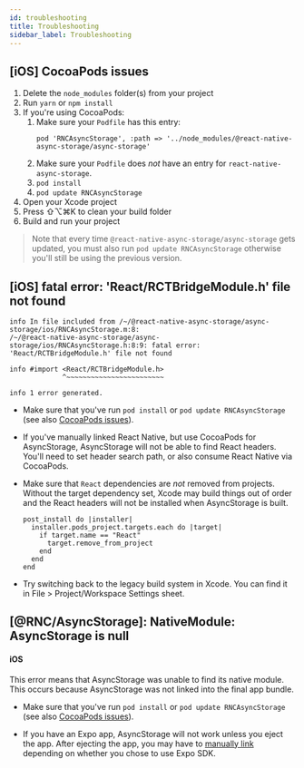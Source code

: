```yaml
---
id: troubleshooting
title: Troubleshooting
sidebar_label: Troubleshooting
---
```


## [iOS] CocoaPods issues

1. Delete the `node_modules` folder(s) from your project
2. Run `yarn` or `npm install`
3. If you're using CocoaPods:
    1. Make sure your `Podfile` has this entry:
        ```Podfile
        pod 'RNCAsyncStorage', :path => '../node_modules/@react-native-async-storage/async-storage'
        ```
    2. Make sure your `Podfile` does _not_ have an entry for `react-native-async-storage`.
    3. `pod install`
    4. `pod update RNCAsyncStorage`
4. Open your Xcode project
5. Press ⇧⌥⌘K to clean your build folder
6. Build and run your project

> Note that every time `@react-native-async-storage/async-storage` gets updated, you
> must also run `pod update RNCAsyncStorage` otherwise you'll still be using the
> previous version.

## [iOS] fatal error: 'React/RCTBridgeModule.h' file not found

```
info In file included from /~/@react-native-async-storage/async-storage/ios/RNCAsyncStorage.m:8:
/~/@react-native-async-storage/async-storage/ios/RNCAsyncStorage.h:8:9: fatal error: 'React/RCTBridgeModule.h' file not found

info #import <React/RCTBridgeModule.h>
             ^~~~~~~~~~~~~~~~~~~~~~~~~

info 1 error generated.
```

- Make sure that you've run `pod install` or `pod update RNCAsyncStorage` (see
  also [CocoaPods issues](#ios-cocoapods-issues)).

- If you've manually linked React Native, but use CocoaPods for AsyncStorage,
  AsyncStorage will not be able to find React headers. You'll need to set header
  search path, or also consume React Native via CocoaPods.

- Make sure that `React` dependencies are _not_ removed from projects. Without
  the target dependency set, Xcode may build things out of order and the React
  headers will not be installed when AsyncStorage is built.

  ```Podfile
  post_install do |installer|
    installer.pods_project.targets.each do |target|
      if target.name == "React"
        target.remove_from_project
      end
    end
  end
  ```

- Try switching back to the legacy build system in Xcode. You can find it in
  File > Project/Workspace Settings sheet.

## [@RNC/AsyncStorage]: NativeModule: AsyncStorage is null

#### iOS

This error means that AsyncStorage was unable to find its native module. This
occurs because AsyncStorage was not linked into the final app bundle.

- Make sure that you've run `pod install` or `pod update RNCAsyncStorage` (see
  also [CocoaPods issues](#ios-cocoapods-issues)).

- If you have an Expo app, AsyncStorage will not work unless you eject the app.
  After ejecting the app, you may have to
  [manually link](Linking.md#project-linking) depending on whether you chose to
  use Expo SDK.
